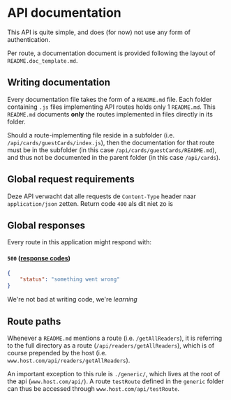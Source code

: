 # API documentation

This API is quite simple, and does (for now) not use any form of authentication.

Per route, a documentation document is provided following the layout of `README.doc_template.md`.

## Writing documentation

Every documentation file takes the form of a `README.md` file. Each folder containing `.js` files implementing API routes holds only 1 `README.md`. This `README.md` documents **only** the routes implemented in files directly in its folder.

Should a route-implementing file reside in a subfolder (i.e. `/api/cards/guestCards/index.js`), then the documentation for that route must be in the subfolder (in this case `/api/cards/guestCards/README.md`), and thus not be documented in the parent folder (in this case `/api/cards`).

## Global request requirements

Deze API verwacht dat alle requests de `Content-Type` header naar `application/json` zetten. Return code `400` als dit niet zo is

## Global responses

Every route in this application might respond with:

#### `500` ([response codes](https://developer.mozilla.org/en-US/docs/Web/HTTP/Status#successful_responses)) 

```json
{
    "status": "something went wrong"
}
```

We're not bad at writing code, we're *learning*

## Route paths

Whenever a `README.md` mentions a route (i.e. `/getAllReaders`), it is referring to the full directory as a route (`/api/readers/getAllReaders`), which is of course prepended by the host (i.e. `www.host.com/api/readers/getAllReaders`).

An important exception to this rule is `./generic/`, which lives at the root of the api (`www.host.com/api/`). A route `testRoute` defined in the `generic` folder can thus be accessed through `www.host.com/api/testRoute`.